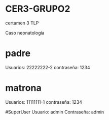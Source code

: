 # CER3-GRUPO2
 certamen 3 TLP

Caso neonatología

# padre
Usuarios: 22222222-2
contraseña: 1234

# matrona
Usuarios: 11111111-1
contraseña: 1234

#SuperUser
Usuario: admin
Contraseña: admin
